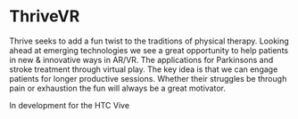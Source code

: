 # ThriveVR

Thrive seeks to add a fun twist to the traditions of physical therapy. Looking ahead at emerging technologies we see a great opportunity to help patients in new & innovative ways in AR/VR. The applications for Parkinsons and stroke treatment through virtual play. The key idea is that we can engage patients for longer productive sessions. Whether their struggles be through pain or exhaustion the fun will always be a great motivator.

In development for the HTC Vive
